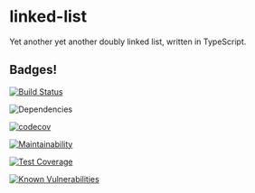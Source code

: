 # linked-list
Yet another yet another doubly linked list, written in TypeScript.

## Badges!
[![Build Status](https://travis-ci.com/tuelsch/linked-list.svg?branch=master)](https://travis-ci.com/tuelsch/linked-list)

![Dependencies](https://david-dm.org/tuelsch/linked-list.svg)

[![codecov](https://codecov.io/gh/tuelsch/linked-list/branch/master/graph/badge.svg)](https://codecov.io/gh/tuelsch/linked-list)

[![Maintainability](https://api.codeclimate.com/v1/badges/cf8d37f4c9775f1af2cd/maintainability)](https://codeclimate.com/github/tuelsch/linked-list/maintainability)

[![Test Coverage](https://api.codeclimate.com/v1/badges/cf8d37f4c9775f1af2cd/test_coverage)](https://codeclimate.com/github/tuelsch/linked-list/test_coverage)

[![Known Vulnerabilities](https://snyk.io/test/github/tuelsch/linked-list/badge.svg?targetFile=package.json)](https://snyk.io/test/github/tuelsch/linked-list?targetFile=package.json)